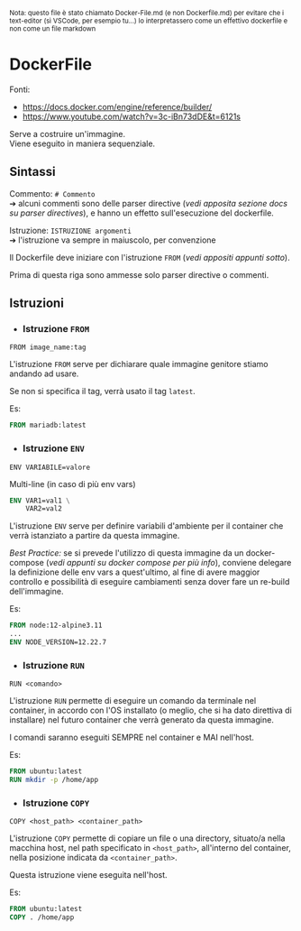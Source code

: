 <small>Nota: questo file è stato chiamato Docker-File.md (e non Dockerfile.md) per evitare che i text-editor (sì VSCode, per esempio tu...) lo interpretassero come un effettivo dockerfile e non come un file markdown</small>

# DockerFile

Fonti:
- https://docs.docker.com/engine/reference/builder/
- https://www.youtube.com/watch?v=3c-iBn73dDE&t=6121s

Serve a costruire un'immagine.  
Viene eseguito in maniera sequenziale.  

## Sintassi
Commento: `# Commento`  
➔ alcuni commenti sono delle parser directive (*vedi apposita sezione docs su parser directives*), e hanno un effetto sull'esecuzione del dockerfile.  

Istruzione: `ISTRUZIONE argomenti`  
➔ l'istruzione va sempre in maiuscolo, per convenzione  

Il Dockerfile deve iniziare con l'istruzione `FROM` (*vedi appositi appunti sotto*).  

Prima di questa riga sono ammesse solo parser directive o commenti.  

## Istruzioni 

- ### Istruzione `FROM`  

`FROM image_name:tag`

L'istruzione `FROM` serve per dichiarare quale immagine genitore stiamo andando ad usare.  

Se non si specifica il tag, verrà usato il tag `latest`.  

Es: 
```Dockerfile
FROM mariadb:latest
```

- ### Istruzione `ENV`  

`ENV VARIABILE=valore`

Multi-line (in caso di più env vars)  
```Dockerfile
ENV VAR1=val1 \
    VAR2=val2   
```

L'istruzione `ENV` serve per definire variabili d'ambiente per il container che verrà istanziato a partire da questa immagine.  

*Best Practice:* se si prevede l'utilizzo di questa immagine da un docker-compose (*vedi appunti su docker compose per più info*), conviene delegare la definizione delle env vars a quest'ultimo, al fine di avere maggior controllo e possibilità di eseguire cambiamenti senza dover fare un re-build dell'immagine.   

Es: 
```Dockerfile
FROM node:12-alpine3.11
...
ENV NODE_VERSION=12.22.7
```

- ### Istruzione `RUN`  

`RUN <comando>`


L'istruzione `RUN` permette di eseguire un comando da terminale nel container, in accordo con l'OS installato (o meglio, che si ha dato direttiva di installare) nel futuro container che verrà generato da questa immagine.  

I comandi saranno eseguiti SEMPRE nel container e MAI nell'host. 

Es: 
```Dockerfile
FROM ubuntu:latest
RUN mkdir -p /home/app
```

- ### Istruzione `COPY`  

`COPY <host_path> <container_path>`


L'istruzione `COPY` permette di copiare un file o una directory, situato/a nella macchina host, nel path specificato in `<host_path>`, all'interno del container, nella posizione indicata da `<container_path>`.  

Questa istruzione viene eseguita nell'host. 

Es: 
```Dockerfile
FROM ubuntu:latest
COPY . /home/app
```
